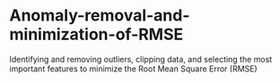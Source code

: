 # Anomaly-removal-and-minimization-of-RMSE
Identifying and removing outliers, clipping data, and selecting the most important features to minimize the Root Mean Square Error (RMSE)
